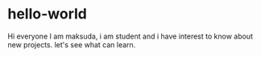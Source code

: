 # hello-world

Hi everyone
I am maksuda, i am student and i have interest to know about new projects.
let's see what can learn.
